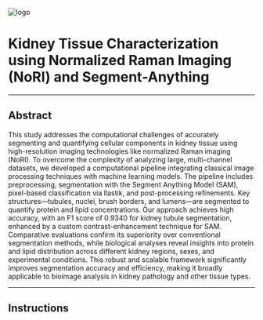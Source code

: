 ![logo](assets/nori.png)

# Kidney Tissue Characterization using Normalized Raman Imaging (NoRI) and Segment-Anything

---

## Abstract
This study addresses the computational challenges of accurately segmenting and quantifying cellular components in kidney tissue using high-resolution imaging technologies like normalized Raman imaging (NoRI). To overcome the complexity of analyzing large, multi-channel datasets, we developed a computational pipeline integrating classical image processing techniques with machine learning models. The pipeline includes preprocessing, segmentation with the Segment Anything Model (SAM), pixel-based classification via Ilastik, and post-processing refinements. Key structures—tubules, nuclei, brush borders, and lumens—are segmented to quantify protein and lipid concentrations. Our approach achieves high accuracy, with an F1 score of 0.9340 for kidney tubule segmentation, enhanced by a custom contrast-enhancement technique for SAM. Comparative evaluations confirm its superiority over conventional segmentation methods, while biological analyses reveal insights into protein and lipid distribution across different kidney regions, sexes, and experimental conditions. This robust and scalable framework significantly improves segmentation accuracy and efficiency, making it broadly applicable to bioimage analysis in kidney pathology and other tissue types.

---

## Instructions
